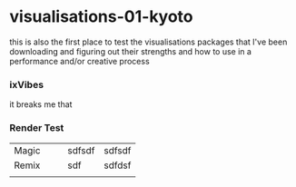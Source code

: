 # visualisations-01-kyoto
this is also the first place to test the visualisations packages that I've been downloading and figuring out their strengths and how to use in a performance and/or creative process





### ixVibes
it breaks me that 




### Render Test


|        	|   	|   	|        	|        	|
|--------	|---	|---	|--------	|--------	|
| Magic 	|   	|   	| sdfsdf 	| sdfsdf 	|
| Remix    	|   	|   	| sdf    	| sdfdsf 	|
|        	|   	|   	|        	|        	|